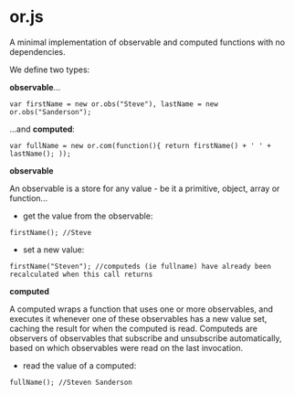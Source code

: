 # or.js
A minimal implementation of observable and computed functions with no dependencies.

We define two types: 

**observable**...
```
var firstName = new or.obs("Steve"), lastName = new or.obs("Sanderson");

```
...and **computed**:
```
var fullName = new or.com(function(){ return firstName() + ' ' + lastName(); ));
```

**observable**

An observable is a store for any value - be it a primitive, object, array or function...

  - get the value from the observable:
```  
firstName(); //Steve
```
  - set a new value:
```  
firstName("Steven"); //computeds (ie fullname) have already been recalculated when this call returns

```


**computed**

A computed wraps a function that uses one or more observables, and executes it whenever one of these observables has a new value set, caching the result for when the computed is read.
Computeds are observers of observables that subscribe and unsubscribe automatically, based on which observables were read on the last invocation.

  - read the value of a computed:
```  
fullName(); //Steven Sanderson
```

